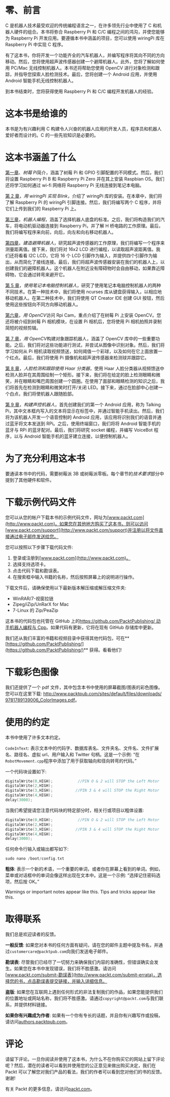 # 零、前言

C 是机器人技术最受欢迎的传统编程语言之一，在许多领先行业中使用了 C 和机器人硬件的组合。本书将弥合 Raspberry Pi 和 C/C 编程之间的鸿沟，并使您能够为 Raspberry Pi 开发应用。要遵循本书中涵盖的项目，您可以使用 wiringPi 库在 Raspberry Pi 中实现 C 程序。

有了这本书，你将开发一个功能齐全的汽车机器人，并编写程序将其向不同的方向移动。然后，您将使用超声波传感器创建一个避障机器人。此外，您将了解如何使用 PC/Mac 无线控制机器人。本书还将帮助您使用 OpenCV 进行对象检测和跟踪，并指导您探索人脸检测技术。最后，您将创建一个 Android 应用，并使用 Android 智能手机无线控制机器人。

到本书结束时，您将获得使用 Raspberry Pi 和 C/C 编程开发机器人的经验。

# 这本书是给谁的

本书是为有兴趣利用 C 构建令人兴奋的机器人应用的开发人员，程序员和机器人爱好者而设计的。C 的一些先验知识是必要的。

# 这本书涵盖了什么

[第一章](01.html)、*树莓 Pi*简介，涵盖了树莓 Pi 和 GPIO 引脚配置的不同模式。然后，我们将设置 Raspberry Pi B 和 Raspberry Pi Zero 并在其上安装 Raspbian OS。我们还将学习如何通过 wi-fi 网络将 Raspberry Pi 无线连接到笔记本电脑。

[第 2 章](02.html)，*用 wiringPi 实现 Blink*，介绍了 wiringPi 库的安装。在本章中，我们将了解 Raspberry Pi 的 wiringPi 引脚连接。然后，我们将编写两个 C 程序，并将它们上传到我们的 Raspberry Pi 上。

[第三章](03.html)，*机器人编程*，涵盖了选择机器人底盘的标准。之后，我们将构造我们的汽车，将电动机驱动器连接到 Raspberry Pi，并了解 H 桥电路的工作原理。最后，我们将编写程序来向前，向后，向左和向右移动机器人。

[第四章](04.html)，*建造避障机器人*，研究超声波传感器的工作原理，我们将编写一个程序来测量距离值。接下来，我们将对 16x2 LCD 进行编程，以读取超声波距离值。我们还将看看 I2C LCD，它将 16 个 LCD 引脚作为输入，并提供四个引脚作为输出，从而简化了接线连接。最后，我们将超声波传感器安装在我们的机器人上，以创建我们的避障机器人。这个机器人在附近没有障碍物时会自由移动，如果靠近障碍物，它会通过转弯来避开它。

[第 5 章](05.html)，*使用笔记本电脑控制机器人*，研究了使用笔记本电脑控制机器人的两种不同技术。在第一种技术中，我们将使用 ncurses 库从键盘获得输入，以相应地移动机器人。在第二种技术中，我们将使用 QT Creator IDE 创建 GUI 按钮，然后使用这些按钮向不同方向移动机器人。

[第六章](06.html)，*用 OpenCV*访问 Rpi Cam，重点介绍了在树莓 Pi 上安装 OpenCV。您还将被介绍到树莓 Pi 相机模块，在设置 Pi 相机后，您将使用 Pi 相机拍照并录制简短的视频剪辑。

[第 7 章](07.html)，*用 OpenCV*构建对象跟踪机器人，涵盖了 OpenCV 库中的一些重要功能。之后，我们将对这些功能进行测试，并尝试从图像中识别对象。然后，我们将学习如何从 Pi 相机读取视频馈送，如何阈值一个彩球，以及如何在它上面放置一个红点。最后，我们将使用 Pi 摄像机和超声波传感器来检测球并跟踪它。

[第 8 章](08.html)，*人脸检测和跟踪使用 Haar 分类器*，使用 Haar 人脸分类器从视频馈送中检测人脸并在其周围绘制一个矩形。接下来，我们将在给定的脸上检测眼睛和微笑，并在眼睛和嘴巴周围创建一个圆圈。在使用了面部和眼睛检测的知识之后，我们将首先在检测到眼睛和微笑时打开/关闭 LED。接下来，通过在脸部中心创建一个白点，我们将使机器人跟随脸部。

[第 9 章](09.html)，*构建声控机器人*，首先创建我们的第一个 Android 应用，称为 Talking Pi，其中文本框内写入的文本将显示在标签中，并通过智能手机读出。然后，我们将为该机器人开发一个语音控制的 Android 应用，该应用将识别我们的语音并通过蓝牙将文本发送到 RPi。之后，使用终端窗口，我们将将 Android 智能手机的蓝牙与 RPi 的蓝牙配对。最后，我们将研究 socket 编程，并编写 VoiceBot 程序，以与 Android 智能手机的蓝牙建立连接，以便控制机器人。

# 为了充分利用这本书

要通读本书中的代码，需要树莓派 3B 或树莓派零板。每个章节的*技术要求*部分中提到了其他硬件和软件。

# 下载示例代码文件

您可以从您的帐户下载本书的示例代码文件，网址为[www.packt.com](http://www.packt.com)。如果您在其他地方购买了这本书，则可以访问[www.packt.com/support](http://www.packt.com/support)并注册以将文件直接通过电子邮件发送给您。

您可以按照以下步骤下载代码文件:

1.  登录或注册到[www.packt.com](http://www.packt.com)。
2.  选择支持选项卡。
3.  点击代码下载和勘误表。
4.  在搜索框中输入书籍的名称，然后按照屏幕上的说明进行操作。

下载文件后，请确保使用以下最新版本解压缩或解压缩文件夹:

*   WinRAR/7-视窗拉链
*   Zipeg/iZip/UnRarX for Mac
*   7-Linux 的 Zip/PeaZip

这本书的代码包也托管在 GitHub 上的[https://github.com/PacktPublishing/ 动手机器人编程与 Cpp](https://github.com/PacktPublishing/Hands-On-Robotics-Programming-with-Cpp)。如果代码有更新，它将在现有 GitHub 存储库中更新。

我们还从我们丰富的书籍和视频目录中获得其他代码包，可在**[https://github.com/PacktPublishing/](https://github.com/PacktPublishing/)** 获得。看看他们!

# 下载彩色图像

我们还提供了一个 pdf 文件，其中包含本书中使用的屏幕截图/图表的彩色图像。您可以在这里下载: [http://www.packtpub.com/sites/default/files/downloads/ 9781789139006_ColorImages.pdf](http://www.packtpub.com/sites/default/files/downloads/9781789139006_ColorImages.pdf)。

# 使用的约定

本书中使用了许多文本约定。

`CodeInText`: 表示文本中的代码字、数据库表名、文件夹名、文件名、文件扩展名、路径名、虚拟 url、用户输入和 Twitter 句柄。这是一个示例: “在`RobotMovement.cpp`程序中添加了用于获取轴向和径向转弯的代码。”

一个代码块设置如下:

```cpp
digitalWrite(0,HIGH);           //PIN O & 2 will STOP the Left Motor
digitalWrite(2,HIGH);
digitalWrite(3,HIGH);          //PIN 3 & 4 will STOP the Right Motor
digitalWrite(4,HIGH);
delay(3000);
```

当我们希望提请您注意代码块的特定部分时，相关行或项目以粗体设置:

```cpp
digitalWrite(0,HIGH);           //PIN O & 2 will STOP the Left Motor
digitalWrite(2,HIGH);
digitalWrite(3,HIGH);          //PIN 3 & 4 will STOP the Right Motor
digitalWrite(4,HIGH);
delay(3000);
```

任何命令行输入或输出都写如下:

```cpp
sudo nano /boot/config.txt
```

**粗体**: 表示一个新的术语，一个重要的单词，或者你在屏幕上看到的单词。例如，菜单或对话框中的单词会像这样出现在文本中。这是一个示例: “选择记住密码选项，然后按 OK。”

Warnings or important notes appear like this. Tips and tricks appear like this.

# 取得联系

我们总是欢迎读者的反馈。

**一般反馈**: 如果您对本书的任何方面有疑问，请在您的邮件主题中提及书名，并通过`customercare@packtpub.com`向我们发送电子邮件。

**勘误表**: 尽管我们已经尽了一切努力来确保我们内容的准确性，但错误确实会发生。如果您在本书中发现错误，我们将不胜感激。请访问[www.packt.com/submit-勘误表](http://www.packt.com/submit-errata)，选择您的书，点击勘误表提交链接，并输入详细信息。

**盗版**: 如果您在互联网上遇到任何形式的非法复制我们的作品，如果您能提供我们的位置地址或网站名称，我们将不胜感激。请通过`copyright@packt.com`与我们联系，并提供材料链接。

**如果你有兴趣成为作者**: 如果有一个你有专长的话题，并且你有兴趣写作或投稿，请访问[authors.packtpub.com](http://authors.packtpub.com/)。

# 评论

请留下评论。一旦你阅读并使用了这本书，为什么不在你购买它的网站上留下评论呢？然后，潜在的读者可以看到并使用您的公正意见来做出购买决定，我们在 Packt 可以了解您对我们产品的看法，我们的作者可以看到您对他们的书的反馈。谢谢!

有关 Packt 的更多信息，请访问[packt.com](http://www.packt.com/)。